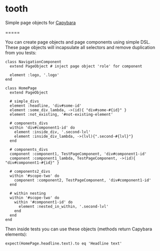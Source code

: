 tooth
=====

Simple page objects for [Capybara](https://github.com/jnicklas/capybara)

=====

You can create page objects and page components using simple DSL.
These page objects will incapsulate all selectors and remove duplication
from you tests:

    class NavigationComponent
      extend PageObject # inject page object 'role' for component

      element :logo, '.logo'
    end

    class HomePage
      extend PageObject

      # simple_divs
      element :headline, 'div#some-id'
      element :some_div_lambda, ->(id){ "div#some-#{id}" }
      element :not_existing, '#not-existing-element'

      # components_divs
      within 'div#component1-id' do
        element :inside_div, '.second-lvl'
        element :inside_div_lambda, ->(lvl){".second-#{lvl}"}
      end

      # components_divs
      component :component1, TestPageComponent, 'div#component1-id'
      component :component1_lambda, TestPageComponent, ->(id){ "div#component1-#{id}" }

      # components2_divs
      within '#scope-two' do
        component :component2, TestPageComponent, 'div#component1-id'
      end

      # within nesting
      within '#scope-two' do
        within '#component1-id' do
          element :nested_in_within, '.second-lvl'
        end
      end
    end

Then inside tests you can use these objects (methods return Capybara
elements):

    expect(HomePage.headline.text).to eq 'Headline text'
